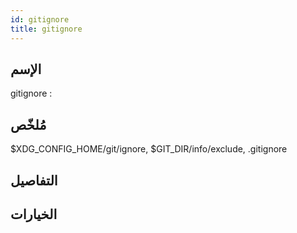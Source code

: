 ```yaml
---
id: gitignore 
title: gitignore 
---
```


## الإسم
gitignore : 

## مُلخّص

\$XDG_CONFIG_HOME/git/ignore, \$GIT_DIR/info/exclude, .gitignore


## التفاصيل

## الخيارات

